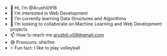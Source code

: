 - 👋 Hi, I’m @Arushi0918
- 👀 I’m interested in Web Development
- 🌱 I’m currently learning Data Structures and Algorithms
- 💞️ I’m looking to collaborate on Machine Learning and Web Development projects
- 📫 How to reach me arushiii.v09@gmail.com
- 😄 Pronouns: she/her
- ⚡ Fun fact: I like to play volleyball

<!---
Arushi0918/Arushi0918 is a ✨ special ✨ repository because its `README.md` (this file) appears on your GitHub profile.
You can click the Preview link to take a look at your changes.
--->
